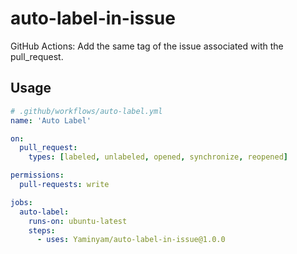 # auto-label-in-issue

GitHub Actions: Add the same tag of the issue associated with the pull_request.

## Usage

```yml
# .github/workflows/auto-label.yml
name: 'Auto Label'

on:
  pull_request:
    types: [labeled, unlabeled, opened, synchronize, reopened]

permissions:
  pull-requests: write

jobs:
  auto-label:
    runs-on: ubuntu-latest
    steps:
      - uses: Yaminyam/auto-label-in-issue@1.0.0
```
